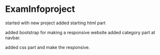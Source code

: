 # ExamInfoproject

started with new project 
added starting html part

added bootstrap for making a responsive website
added category part at navbar.

added css part and make  the responsive.